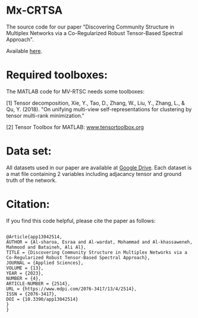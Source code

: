 # Mx-CRTSA
The source code for our paper "Discovering Community Structure in Multiplex Networks via a Co-Regularized Robust Tensor-Based Spectral Approach".

Available [here](https://www.mdpi.com/2076-3417/13/4/2514).

# Required toolboxes:
The MATLAB code for MV-RTSC needs some toolboxes:

[1] Tensor decomposition, Xie, Y., Tao, D., Zhang, W., Liu, Y., Zhang, L., & Qu, Y. (2018). 
"On unifying multi-view self-representations for clustering by tensor multi-rank minimization."

[2] Tensor Toolbox for MATLAB: <a href="https://www.tensortoolbox.org">www.tensortoolbox.org</a>

# Data set:
All datasets used in our paper are available at [Google Drive](https://drive.google.com/drive/folders/1T8AITuQZCbCB52PELprIVb75d4-6hi20). Each dataset is a mat file containing 2 variables including adjacancy tensor and ground truth of the network. 

# Citation:

If you find this code helpful, please cite the paper as follows:

```

@Article{app13042514,
AUTHOR = {Al-sharoa, Esraa and Al-wardat, Mohammad and Al-khassaweneh, Mahmood and Bataineh, Ali Al},
TITLE = {Discovering Community Structure in Multiplex Networks via a Co-Regularized Robust Tensor-Based Spectral Approach},
JOURNAL = {Applied Sciences},
VOLUME = {13},
YEAR = {2023},
NUMBER = {4},
ARTICLE-NUMBER = {2514},
URL = {https://www.mdpi.com/2076-3417/13/4/2514},
ISSN = {2076-3417},
DOI = {10.3390/app13042514}
}
}
```
